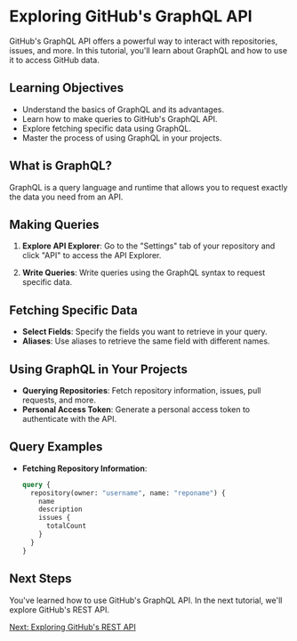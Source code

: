 # Exploring GitHub's GraphQL API

GitHub's GraphQL API offers a powerful way to interact with repositories, issues, and more. In this tutorial, you'll learn about GraphQL and how to use it to access GitHub data.

## Learning Objectives

- Understand the basics of GraphQL and its advantages.
- Learn how to make queries to GitHub's GraphQL API.
- Explore fetching specific data using GraphQL.
- Master the process of using GraphQL in your projects.

## What is GraphQL?

GraphQL is a query language and runtime that allows you to request exactly the data you need from an API.

## Making Queries

1. **Explore API Explorer**: Go to the "Settings" tab of your repository and click "API" to access the API Explorer.

2. **Write Queries**: Write queries using the GraphQL syntax to request specific data.

## Fetching Specific Data

- **Select Fields**: Specify the fields you want to retrieve in your query.
- **Aliases**: Use aliases to retrieve the same field with different names.

## Using GraphQL in Your Projects

- **Querying Repositories**: Fetch repository information, issues, pull requests, and more.
- **Personal Access Token**: Generate a personal access token to authenticate with the API.

## Query Examples

- **Fetching Repository Information**:
  ```graphql
  query {
    repository(owner: "username", name: "reponame") {
      name
      description
      issues {
        totalCount
      }
    }
  }
  ```


## Next Steps

You've learned how to use GitHub's GraphQL API. In the next tutorial, we'll explore GitHub's REST API.

[Next: Exploring GitHub's REST API](https://chat.openai.com/c/16-rest-api.md)
